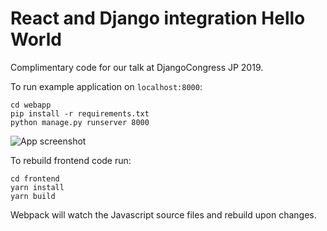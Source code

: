 # React and Django integration Hello World

Complimentary code for our talk at DjangoCongress JP 2019.


To run example application on `localhost:8000`:
```
cd webapp
pip install -r requirements.txt
python manage.py runserver 8000
```

![App screenshot](screenshot.jpg)


To rebuild frontend code run:
```
cd frontend
yarn install
yarn build
```
Webpack will watch the Javascript source files and rebuild upon changes.
